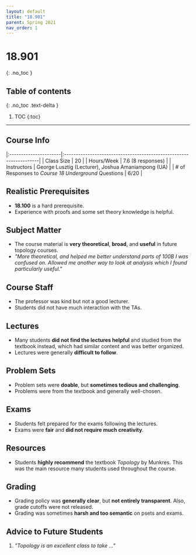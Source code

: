 ```yaml
---
layout: default
title: "18.901"
parent: Spring 2021
nav_order: 1
---
```


# 18.901
{: .no_toc }

## Table of contents
{: .no_toc .text-delta }

1. TOC
{:toc}

---

## Course Info

|:----------------------|:-------------------------------------------------------------------|
| Class Size | 20 |
| Hours/Week | 7.6 (8 responses) |
| Instructors | George Lusztig (Lecturer), Joshua Amaniampong (UA) |
| # of Responses to _Course 18 Underground_ Questions | 6/20 |

## Realistic Prerequisites

- **18.100** is a hard prerequisite.
- Experience with proofs and some set theory knowledge is helpful.

## Subject Matter

- The course material is **very theoretical**, **broad**, and **useful** in future topology courses.
- _"More theoretical, and helped me better understand parts of 100B I was confused on. Allowed me another way to look at analysis which I found particularly useful."_

## Course Staff

- The professor was kind but not a good lecturer.
- Students did not have much interaction with the TAs.

## Lectures

- Many students **did not find the lectures helpful** and studied from the textbook instead, which had similar content and was better organized.
- Lectures were generally **difficult to follow**.

## Problem Sets

- Problem sets were **doable**, but **sometimes tedious and challenging**.
- Problems were from the textbook and generally well-chosen.

## Exams

- Students felt prepared for the exams following the lectures.
- Exams were **fair** and **did not require much creativity**.

## Resources

- Students **highly recommend** the textbook _Topology_ by Munkres. This was the main resource many students used throughout the course.

## Grading

- Grading policy was **generally clear**, but **not entirely transparent**. Also, grade cutoffs were not released.
- Grading was sometimes **harsh and too semantic** on psets and exams.

## Advice to Future Students

1.  _"Topology is an excellent class to take ..."_


<!-- ## Syllabus

Click [**here**](/assets/files/901_Syllabus_Spring2021.pdf) for a PDF of this course's syllabus. -->
